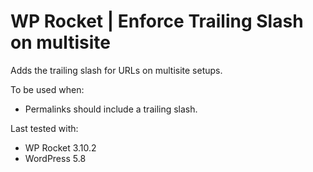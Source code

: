 # WP Rocket | Enforce Trailing Slash on multisite

Adds the trailing slash for URLs on multisite setups.

To be used when:
* Permalinks should include a trailing slash.

Last tested with:
* WP Rocket 3.10.2
* WordPress 5.8
